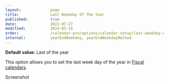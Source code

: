 ```yaml
---
layout:             page
title:              Last Weekday Of The Year
published:          true
date:               2022-07-27
modified:           2024-05-15
order:              /calendar-pro/options/calendar-setup/last-weekday-of-the-year
internal:           yearEndWeekday, yearEndWeekdayMethod
---
```

**Default value:** Last of the year

This option allows you to set the last week day of the year in [Fiscal calendars](../../features/calendar-systems.md#fiscal-calendar).

<todo>Screenshot</todo>